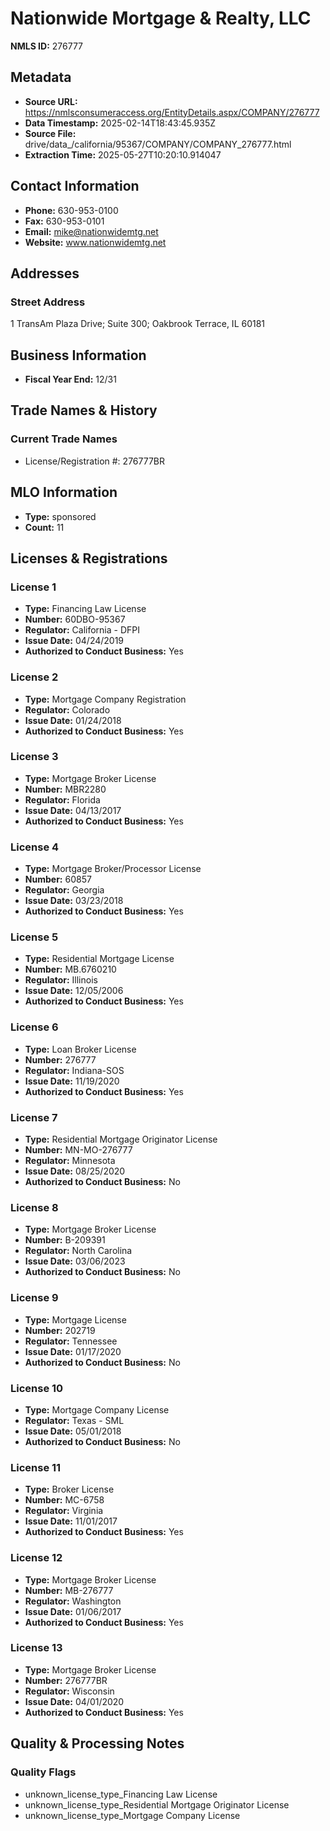 # Nationwide Mortgage & Realty, LLC

**NMLS ID:** 276777

## Metadata
- **Source URL:** https://nmlsconsumeraccess.org/EntityDetails.aspx/COMPANY/276777
- **Data Timestamp:** 2025-02-14T18:43:45.935Z
- **Source File:** drive/data_/california/95367/COMPANY/COMPANY_276777.html
- **Extraction Time:** 2025-05-27T10:20:10.914047

## Contact Information
- **Phone:** 630-953-0100
- **Fax:** 630-953-0101
- **Email:** mike@nationwidemtg.net
- **Website:** www.nationwidemtg.net

## Addresses
### Street Address
1 TransAm Plaza Drive; Suite 300; Oakbrook Terrace, IL 60181

## Business Information
- **Fiscal Year End:** 12/31

## Trade Names & History
### Current Trade Names
- License/Registration #: 276777BR

## MLO Information
- **Type:** sponsored
- **Count:** 11

## Licenses & Registrations

### License 1
- **Type:** Financing Law License
- **Number:** 60DBO-95367
- **Regulator:** California - DFPI
- **Issue Date:** 04/24/2019
- **Authorized to Conduct Business:** Yes

### License 2
- **Type:** Mortgage Company Registration
- **Regulator:** Colorado
- **Issue Date:** 01/24/2018
- **Authorized to Conduct Business:** Yes

### License 3
- **Type:** Mortgage Broker License
- **Number:** MBR2280
- **Regulator:** Florida
- **Issue Date:** 04/13/2017
- **Authorized to Conduct Business:** Yes

### License 4
- **Type:** Mortgage Broker/Processor License
- **Number:** 60857
- **Regulator:** Georgia
- **Issue Date:** 03/23/2018
- **Authorized to Conduct Business:** Yes

### License 5
- **Type:** Residential Mortgage License
- **Number:** MB.6760210
- **Regulator:** Illinois
- **Issue Date:** 12/05/2006
- **Authorized to Conduct Business:** Yes

### License 6
- **Type:** Loan Broker License
- **Number:** 276777
- **Regulator:** Indiana-SOS
- **Issue Date:** 11/19/2020
- **Authorized to Conduct Business:** Yes

### License 7
- **Type:** Residential Mortgage Originator License
- **Number:** MN-MO-276777
- **Regulator:** Minnesota
- **Issue Date:** 08/25/2020
- **Authorized to Conduct Business:** No

### License 8
- **Type:** Mortgage Broker License
- **Number:** B-209391
- **Regulator:** North Carolina
- **Issue Date:** 03/06/2023
- **Authorized to Conduct Business:** No

### License 9
- **Type:** Mortgage License
- **Number:** 202719
- **Regulator:** Tennessee
- **Issue Date:** 01/17/2020
- **Authorized to Conduct Business:** No

### License 10
- **Type:** Mortgage Company License
- **Regulator:** Texas - SML
- **Issue Date:** 05/01/2018
- **Authorized to Conduct Business:** No

### License 11
- **Type:** Broker License
- **Number:** MC-6758
- **Regulator:** Virginia
- **Issue Date:** 11/01/2017
- **Authorized to Conduct Business:** Yes

### License 12
- **Type:** Mortgage Broker License
- **Number:** MB-276777
- **Regulator:** Washington
- **Issue Date:** 01/06/2017
- **Authorized to Conduct Business:** Yes

### License 13
- **Type:** Mortgage Broker License
- **Number:** 276777BR
- **Regulator:** Wisconsin
- **Issue Date:** 04/01/2020
- **Authorized to Conduct Business:** Yes

## Quality & Processing Notes
### Quality Flags
- unknown_license_type_Financing Law License
- unknown_license_type_Residential Mortgage Originator License
- unknown_license_type_Mortgage Company License
